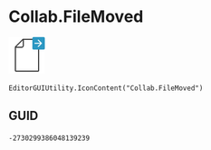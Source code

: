 # Collab.FileMoved
![](/img/Collab.FileMoved.png)

``` CSharp
EditorGUIUtility.IconContent("Collab.FileMoved")
```
## GUID
```
-2730299386048139239
```
